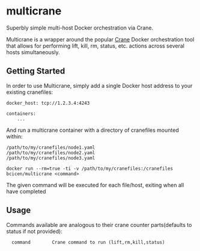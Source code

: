 multicrane
==========

Superbly simple multi-host Docker orchestration via Crane.

Multicrane is a wrapper around the popular [Crane](https://github.com/michaelsauter/crane)
Docker orchestration tool that allows for performing lift, kill, rm, status, etc. actions
across several hosts simultaneously.

Getting Started
-----------

In order to use Multicrane, simply add a single Docker host address to your existing cranefiles:
```
docker_host: tcp://1.2.3.4:4243

containers:
    ...
```

And run a multicrane container with a directory of cranefiles mounted within:
```
/path/to/my/cranefiles/node1.yaml
/path/to/my/cranefiles/node2.yaml
/path/to/my/cranefiles/node3.yaml
```

```
docker run --rm=true -ti -v /path/to/my/cranefiles:/cranefiles bcicen/multicrane <command>
```

The given command will be executed for each file/host, exiting when all have completed

Usage
--------

Commands available are analogous to their crane counter parts(defaults to status if not provided):
``` 
  command        Crane command to run (lift,rm,kill,status)
```
